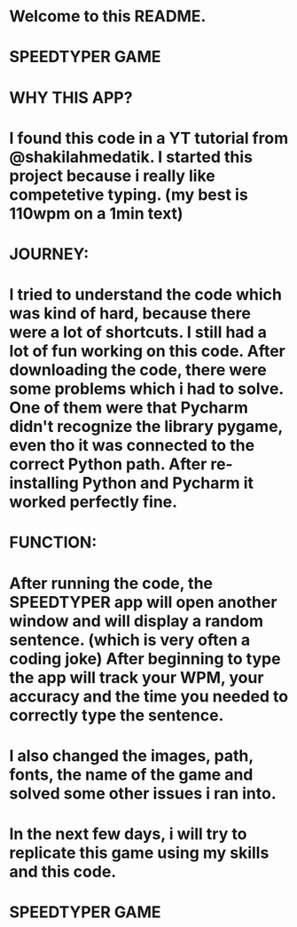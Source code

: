 # Welcome to this README.
# SPEEDTYPER GAME
# WHY THIS APP?
# I found this code in a YT tutorial from @shakilahmedatik. I started this project because i really like competetive typing. (my best is 110wpm on a  1min text) 
# JOURNEY:
# I tried to understand the code which was kind of hard, because there were a lot of shortcuts. I still had a lot of fun working on this code. After downloading the code, there were some problems which i had to solve. One of them were that Pycharm didn't recognize the library pygame, even tho it was connected to the correct Python path. After re-installing Python and Pycharm it worked perfectly fine.
# FUNCTION:
# After running the code, the SPEEDTYPER app will open another window and will display a random sentence. (which is very often a coding joke) After beginning to type the app will track your WPM, your accuracy and the time you needed to correctly type the sentence.

# I also changed the images, path, fonts, the name of the game and solved some other issues i ran into. 

# In the next few days, i will try to replicate this game using my skills and this code.
# SPEEDTYPER GAME

